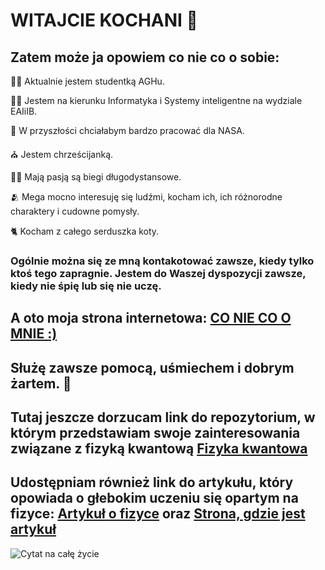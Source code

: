 # WITAJCIE KOCHANI 👋

## Zatem może ja opowiem co nie co o sobie:

:woman_teacher: Aktualnie jestem studentką AGHu.

:woman_student:	 Jestem na kierunku Informatyka i Systemy inteligentne na wydziale EAIiIB.

🔭 W przyszłości chciałabym bardzo pracować dla NASA.

:church:	Jestem chrześcijanką.

:running_woman:	Mają pasją są biegi długodystansowe.

:people_hugging: Mega mocno interesuję się ludźmi, kocham ich, ich różnorodne charaktery i cudowne pomysły.

:cat2:	Kocham z całego serduszka koty.

### Ogólnie można się ze mną kontakotować zawsze, kiedy tylko ktoś tego zapragnie. Jestem do Waszej dyspozycji zawsze, kiedy nie śpię lub się nie uczę. 

## A oto moja strona internetowa: [CO NIE CO O MNIE :)](https://zuzanna414494.github.io/)

## Służę zawsze pomocą, uśmiechem i dobrym żartem. :white_heart:	

## Tutaj jeszcze dorzucam link do repozytorium, w którym przedstawiam swoje zainteresowania związane z fizyką kwantową  [Fizyka kwantowa](https://github.com/Zuzanna414494/Fizyka)

## Udostępniam również link do artykułu, który opowiada o głebokim uczeniu się opartym na fizyce: [Artykuł o fizyce](https://arxiv.org/pdf/1711.10561v1.pdf) oraz [Strona, gdzie jest artykuł](https://paperswithcode.com/paper/physics-informed-deep-learning-part-i-data)


![Cytat na całę życie](https://dailyverses.net/images/pl/ubg/xl/efezjan-4-32-3.jpg)

